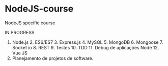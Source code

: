 # NodeJS-course
NodeJS specific course

IN PROGRESS

1. Node.js 2. ES6/ES7 3. Express.js 4. MySQL 5. MongoDB 6. Mongoose 7. Socket io 8. REST 9. Testes 10. TDD 11. Debug de aplicações Node 12. Vue JS
13. Planejamento de projetos de software.
